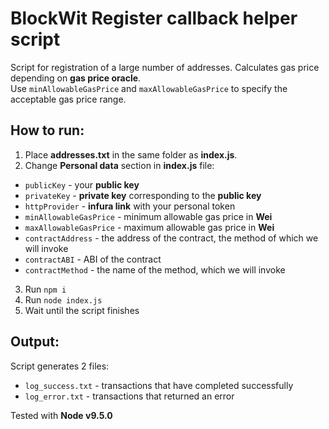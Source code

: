 # BlockWit Register callback helper script
Script for registration of a large number of addresses.
Calculates gas price depending on **gas price oracle**.  
Use `minAllowableGasPrice` and `maxAllowableGasPrice` to specify the acceptable gas price range.
## How to run:
1. Place **addresses.txt** in the same folder as **index.js**.
2. Change **Personal data** section in **index.js** file:
  * `publicKey` - your **public key**
  * `privateKey` - **private key** corresponding to the **public key**
  * `httpProvider` - **infura link** with your personal token
  * `minAllowableGasPrice` - minimum allowable gas price in **Wei**
  * `maxAllowableGasPrice` - maximum allowable gas price in **Wei**
  * `contractAddress` - the address of the contract, the method of which we will invoke
  * `contractABI` - ABI of the contract
  * `contractMethod` - the name of the method, which we will invoke
3. Run `npm i`
4. Run `node index.js`
5. Wait until the script finishes

## Output:
Script generates 2 files:
* `log_success.txt` - transactions that have completed successfully
* `log_error.txt` - transactions that returned an error

Tested with **Node v9.5.0**
